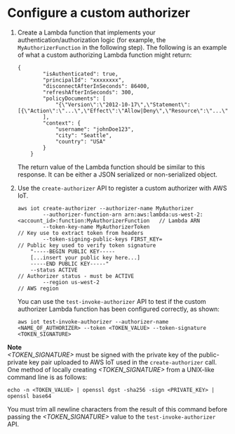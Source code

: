 # Configure a custom authorizer<a name="config-custom-auth"></a>

1. Create a Lambda function that implements your authentication/authorization logic \(for example, the `MyAuthorizerFunction` in the following step\)\. The following is an example of what a custom authorizing Lambda function might return:

   ```
   {
           "isAuthenticated": true,
           "principalId": "xxxxxxxx",
           "disconnectAfterInSeconds": 86400,
           "refreshAfterInSeconds": 300,
           "policyDocuments": [
               "{\"Version\":\"2012-10-17\",\"Statement\":[{\"Action\":\"...\",\"Effect\":\"Allow|Deny\",\"Resource\":\"...\"}]}"
           ],
           "context": {
               "username": "johnDoe123",
               "city": "Seattle",
               "country": "USA"
           }
       }
   ```

   The return value of the Lambda function should be similar to this response\. It can be either a JSON serialized or non\-serialized object\.

1. Use the `create-authorizer` API to register a custom authorizer with AWS IoT\.

   ```
   aws iot create-authorizer --authorizer-name MyAuthorizer
           --authorizer-function-arn arn:aws:lambda:us-west-2:<account_id>:function:MyAuthorizerFunction   // Lambda ARN
           --token-key-name MyAuthorizerToken                               // Key use to extract token from headers
           --token-signing-public-keys FIRST_KEY=                           // Public key used to verify token signature
       "-----BEGIN PUBLIC KEY-----
       [...insert your public key here...]
       -----END PUBLIC KEY-----"
       --status ACTIVE                                                  // Authorizer status - must be ACTIVE
           --region us-west-2                                               // AWS region
   ```

   You can use the `test-invoke-authorizer` API to test if the custom authorizer Lambda function has been configured correctly, as shown:

   ```
   aws iot test-invoke-authorizer --authorizer-name <NAME_OF_AUTHORIZER> --token <TOKEN_VALUE> --token-signature <TOKEN_SIGNATURE>
   ```
**Note**  
*<TOKEN\_SIGNATURE>* must be signed with the private key of the public\-private key pair uploaded to AWS IoT used in the `create-authorizer` call\. One method of locally creating *<TOKEN\_SIGNATURE>* from a UNIX\-like command line is as follows:  

   ```
   echo -n <TOKEN_VALUE> | openssl dgst -sha256 -sign <PRIVATE_KEY> | openssl base64
   ```
You must trim all newline characters from the result of this command before passing the *<TOKEN\_SIGNATURE>* value to the `test-invoke-authorizer` API\.